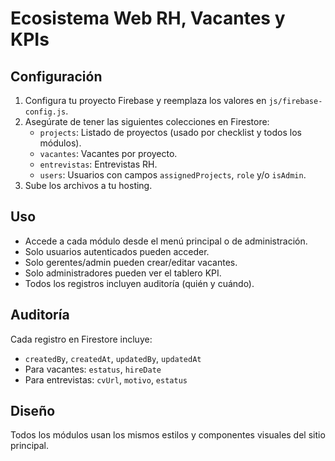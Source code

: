 # Ecosistema Web RH, Vacantes y KPIs

## Configuración

1. Configura tu proyecto Firebase y reemplaza los valores en `js/firebase-config.js`.
2. Asegúrate de tener las siguientes colecciones en Firestore:
   - `projects`: Listado de proyectos (usado por checklist y todos los módulos).
   - `vacantes`: Vacantes por proyecto.
   - `entrevistas`: Entrevistas RH.
   - `users`: Usuarios con campos `assignedProjects`, `role` y/o `isAdmin`.
3. Sube los archivos a tu hosting.

## Uso

- Accede a cada módulo desde el menú principal o de administración.
- Solo usuarios autenticados pueden acceder.
- Solo gerentes/admin pueden crear/editar vacantes.
- Solo administradores pueden ver el tablero KPI.
- Todos los registros incluyen auditoría (quién y cuándo).

## Auditoría

Cada registro en Firestore incluye:
- `createdBy`, `createdAt`, `updatedBy`, `updatedAt`
- Para vacantes: `estatus`, `hireDate`
- Para entrevistas: `cvUrl`, `motivo`, `estatus`

## Diseño

Todos los módulos usan los mismos estilos y componentes visuales del sitio principal.
